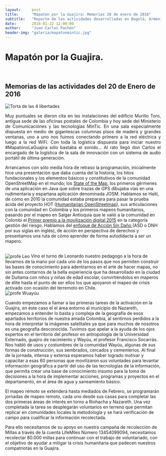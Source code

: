 ```yaml
---
layout:     post
title:      "Mapatón por la Guajira: Memorias 20 de enero de 2016"
subtitle:   "Reporte de las actividades desarrolladas en Bogotá, Armenia y otros lugares del mundo en 20 de enero de 2016"
date:       2016-01-22 12:00:00
author:     "Juan Carlos Pachón"
header-img: "galeria/mapatonmintic.jpg"
---
```


<p align="center"><h1>Mapatón por la Guajira.</h1> <br> <h2> Memorias de las actividades del 20 de Enero de 2016</h2></p>

<img src="{{ site.baseurl }}/galeria/torta.jpg" align="center"  alt="Torta de las 4 libertades">
<br>

<p align="justify">
Muy  puntuales se dieron cita en las instalaciones del edificio Murillo Toro, antígua sede de las oficinas postales de Colombia y hoy sede del Ministerio de Comunicaciónes y las tecnologías MinTic. En una sala especialmente dispuesta en medio de gigantescas columnas pisos de madera y grandes ventanas, uno a uno nos fuimos conectando primero a la red eléctrica y luego a la red WiFi. Con toda la logística dispuesta para iniciar nuestro #MapatónxLaGuajira sólo bastaba el sonido… Al rato llegó don Carlos el encargado de la logística de la sala de innovación con un sistema de audio portátil de última generación. 

<br>

Arrancamos con sólo media hora de retraso la programación, inicialmente hice una presentación que daba cuenta del la historia, los hitos fundacionales y los elementos básicos y constitutivos de la comunidad OpenStreetMap en el mundo; los <a href="http://wiki.openstreetmap.org/wiki/State_Of_The_Map">State of the Map</a>, los primeros gérmenes de una aplicación en Java que sobre trazas de GPS dibujaba vías en una rudimentaria y espartana aplicación denominada JOSM. Hablamos se Haití, de cómo en 2010 la comunidad estaba preparara para pasar la prueba ácida del proyecto HOT (<a href="http://www.hotosm.org">Humanitarian OpenStreetmap</a>), sus articulaciones con la comunidad en Colombia y los primeros mapeos humanitarios, pasando por el mapeo en Salgar Antioquia que le valió a la comunidad en Colombi el <a href="http://www.brigadadigitalcolombia.org/2015/12/conmovedora-ceremonia-en-el-premio.html">Primer premio a la movilización digital 2015</a> en la categoría gestión del riesgo. Hablamos del <a href="http://www.piupc.unal.edu.co/diplomado/modulo1-2.html">enfoque de Acción Sin Daño </a> (ASD o DNH por sus siglas en inglés), de acción en perspectiva de derechos y presentamos una ruta de cómo aprender de forma autodidacta a ser un mapero.

<br>

<img src="{{ site.baseurl }}/galeria/leoguti.jpg" align="center" alt="profe Leo">
Vino el turno de Leonardo nuestro pedagogo a la hora de llevarnos de la mano por cada uno de los pasos que nos permiten construir las bases de conocimiento para adentrarnos en el arte de hacer mapas, no sin antes contarnos de la bella experiencia que ha desarrollado en la ciudad de Duitama con niños y niñas de edad escolar, convirtiéndolos en maperos de élite hasta el punto de ser ellos los que apoyaron el mapeo de crisis activado con ocasión del terremoto en Chile.
<br>

<img src="{{ site.baseurl }}/galeria/profewayuu.jpg" alt="profe Wuayúu">

Cuando empezamos a llamar a las primeras tareas de la activación en la Guajira, en éste caso el el área entorno al municipio de Nazareth, empezamos a entender lo basta y compleja de la geografía de esos apartados territorios de nuestra amada Colombia, al sentirnos perdidos a la hora de interpretar la imágenes satelitales ya que para muchos de nosotros es una geografía desconocida. Tuvimos que apelar a la ayuda de los ojos expertos en el territorio del profesor en antropología de la Universidad Externado, guajiro de nacimiento y Wayúu, el profesor Francisco Socarrás. Nos habló de usos y costumbres de la comunidad Wayúu, algunas de sus formas de construcción, sus sembrados, cercados y cementerios. 
Al final de la jornada, intensa y extensa esperamos haber logrado motivar y capacitar a esas 60 personas que movilizaron sus voluntades para levantar información geográfica a partir del uso de las tecnologías de la información, que permita crear una base de conocimiento insumo para la toma de decisiones a la hora de implementar acciones, programas y proyectos en el departamento, en el área de agua y saneamiento básico.
<br>

El mapeo remoto se extenderá hasta mediados de Febrero, se programarán jornadas de mapeo remoto, cada uno desde sus casas para completar las dos primeras áreas de interés en torno a Riohacha y Nazareth. Una vez completada la tarea se desplegarán voluntarios en terreno que permitan replicar en comunidades locales la metodología y se hará verificación de campo para cualificar la información recolectada.
<br>

Para ello necesitamos de su apoyo en nuestra campaña de recolección de Millas a través de la cuenta LifeMiles Número 13454099094, necesitamos recolectar 80.000 millas para continuar con el trabajo de voluntariado, con el objetivo de ayudar a mitigar la crisis humanitaria que padecen nuestros compatriotas en la Guajira.
<br>
</p>

